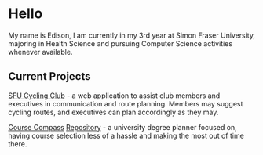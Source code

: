 # Hello

My name is Edison, I am currently in my 3rd year at Simon Fraser University, majoring in Health Science and pursuing Computer Science activities whenever available.

## Current Projects
[SFU Cycling Club](https://sfu-biking-club.vercel.app/) - a web application to assist club members and executives in communication and route planning. Members may suggest cycling routes, and executives can plan accordingly as they may.

[Course Compass](https://course-compass-dun.vercel.app/) [Repository](https://github.com/CCompassTeam/CourseCompass) - a university degree planner focused on, having course selection less of a hassle and making the most out of time there.
